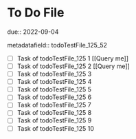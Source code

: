 # To Do File

due:: 2022-09-04

metadatafield:: todoTestFile_125_52

- [ ] Task of todoTestFile_125 1 [[Query me]]
- [ ] Task of todoTestFile_125 2 [[Query me]]
- [ ] Task of todoTestFile_125 3
- [ ] Task of todoTestFile_125 4
- [ ] Task of todoTestFile_125 5
- [ ] Task of todoTestFile_125 6
- [ ] Task of todoTestFile_125 7
- [ ] Task of todoTestFile_125 8
- [ ] Task of todoTestFile_125 9
- [ ] Task of todoTestFile_125 10